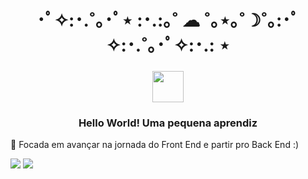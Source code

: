 <h1 align="center">･ﾟ✧:･.˚｡･ﾟ⋆ :･.:｡˚ ☁︎ ˚｡⋆｡˚☽˚｡:･ﾟ✧:･.˚｡･ﾟ✧:･.: ⋆</h1>

<h3 align="center">  
  <img src="https://user-images.githubusercontent.com/74038190/216120974-24a76b31-7f39-41f1-a38f-b3c1377cc612.png" width="50" height="50" style="vertical-align: sub;" />
</h3>

<h3 align="center"> Hello World! Uma pequena aprendiz </h3>

🌱 Focada em avançar na jornada do Front End e partir pro Back End :)

<img src="https://img.shields.io/badge/-0d1117?style=for-the-badge&logo=CSS3&logoColor=%23e6edf3"/> <img src="https://img.shields.io/badge/-0d1117?style=for-the-badge&logo=HTML5&logoColor=%23e6edf3"/>


<!--
laviramos/laviramos is a ✨ special ✨ repository because its `README.md` (this file) appears on your GitHub profile.
You can click the Preview link to take a look at your changes.
--->
